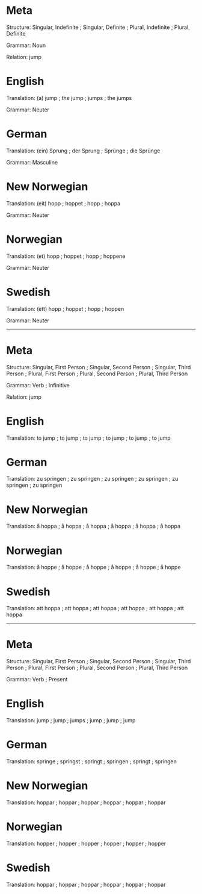 Meta
========

Structure: Singular, Indefinite ; Singular, Definite ; Plural, Indefinite ; Plural, Definite

Grammar:   Noun

Relation:  jump



English
=======

Translation: (a) jump ; the jump ; jumps ; the jumps

Grammar:     Neuter



German
======

Translation: (ein) Sprung ; der Sprung ; Sprünge ; die Sprünge

Grammar:     Masculine



New Norwegian
=============

Translation: (eit) hopp ; hoppet ; hopp ; hoppa

Grammar:     Neuter



Norwegian
=========

Translation: (et) hopp ; hoppet ; hopp ; hoppene

Grammar:     Neuter



Swedish
=======

Translation: (ett) hopp ; hoppet ; hopp ; hoppen

Grammar:     Neuter



--------------------------------------------------------------------------------

Meta
====

Structure: Singular, First Person ; Singular, Second Person ; Singular, Third Person ;
           Plural, First Person   ; Plural, Second Person   ; Plural, Third Person

Grammar:   Verb ; Infinitive

Relation:  jump



English
=======

Translation: to jump ; to jump ; to jump ;
             to jump ; to jump ; to jump



German
======

Translation: zu springen ; zu springen ; zu springen ;
             zu springen ; zu springen ; zu springen



New Norwegian
=============

Translation: å hoppa ; å hoppa ; å hoppa ;
             å hoppa ; å hoppa ; å hoppa



Norwegian
=========

Translation: å hoppe ; å hoppe ; å hoppe ;
             å hoppe ; å hoppe ; å hoppe



Swedish
=======

Translation: att hoppa ; att hoppa ; att hoppa ;
             att hoppa ; att hoppa ; att hoppa



--------------------------------------------------------------------------------

Meta
====

Structure: Singular, First Person ; Singular, Second Person ; Singular, Third Person ;
           Plural, First Person   ; Plural, Second Person   ; Plural, Third Person

Grammar:   Verb ; Present


English
=======

Translation: jump ; jump ; jumps ;
             jump ; jump ; jump



German
======

Translation: springe  ; springst ; springt  ;
             springen ; springt  ; springen



New Norwegian
=============

Translation: hoppar ; hoppar ; hoppar ;
             hoppar ; hoppar ; hoppar



Norwegian
=========

Translation: hopper ; hopper ; hopper ;
             hopper ; hopper ; hopper



Swedish
=======

Translation: hoppar ; hoppar ; hoppar ;
             hoppar ; hoppar ; hoppar
